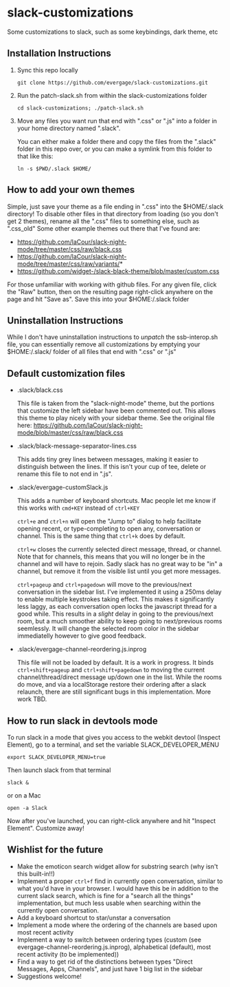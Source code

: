 # slack-customizations
Some customizations to slack, such as some keybindings, dark theme, etc

## Installation Instructions
1. Sync this repo locally

    `git clone https://github.com/evergage/slack-customizations.git`
2. Run the patch-slack.sh from within the slack-customizations folder

    `cd slack-customizations; ./patch-slack.sh`
3. Move any files you want run that end with ".css" or ".js" into a folder in your home directory named ".slack".

    You can either make a folder there and copy the files from the ".slack" folder in this repo over, or you can make a symlink from this folder to that like this:
    
    `ln -s $PWD/.slack $HOME/`

## How to add your own themes
Simple, just save your theme as a file ending in ".css" into the $HOME/.slack directory!  To disable other files in that directory from loading (so you don't get 2 themes), rename all the ".css" files to something else, such as ".css_old"
Some other example themes out there that I've found are:
- https://github.com/laCour/slack-night-mode/tree/master/css/raw/black.css
- https://github.com/laCour/slack-night-mode/tree/master/css/raw/variants/*
- https://github.com/widget-/slack-black-theme/blob/master/custom.css

For those unfamiliar with working with github files.  For any given file, click the "Raw" button, then on the resulting page right-click anywhere on the page and hit "Save as".  Save this into your $HOME:/.slack folder

## Uninstallation Instructions

While I don't have uninstallation instructions to *unpatch* the ssb-interop.sh file, you can essentially remove all customizations by emptying your $HOME:/.slack/ folder of all files that end with ".css" or ".js"

## Default customization files

- .slack/black.css

    This file is taken from the "slack-night-mode" theme, but the portions that customize the left sidebar have been commented out.  This allows this theme to play nicely with your sidebar theme.  See the original file here: https://github.com/laCour/slack-night-mode/blob/master/css/raw/black.css

- .slack/black-message-separator-lines.css

    This adds tiny grey lines between messages, making it easier to distinguish between the lines.  If this isn't your cup of tee, delete or rename this file to not end in ".js".

- .slack/evergage-customSlack.js

    This adds a number of keyboard shortcuts.  Mac people let me know if this works with `cmd+KEY` instead of `ctrl+KEY`

    `ctrl+e` and `ctrl+n` will open the "Jump to" dialog to help facilitate opening recent, or type-completing to open any, conversation or channel.  This is the same thing that `ctrl+k` does by default.

    `ctrl+w` closes the currently selected direct message, thread, or channel.  Note that for channels, this means that you will no longer be in the channel and will have to rejoin.  Sadly slack has no great way to be "in" a channel, but remove it from the visible list until you get more messages.

    `ctrl+pageup` and `ctrl+pagedown` will move to the previous/next conversation in the sidebar list.  I've implemented it using a 250ms delay to enable multiple keystrokes taking effect.  This makes it significantly less laggy, as each conversation open locks the javascript thread for a good while.  This results in a *slight* delay in going to the previous/next room, but a much smoother ability to keep going to next/previous rooms seemlessly.  It will change the selected room color in the sidebar immediatelly however to give good feedback.

- .slack/evergage-channel-reordering.js.inprog

    This file will not be loaded by default.  It is a work in progress.  It binds `ctrl+shift+pageup` and `ctrl+shift+pagedown` to moving the current channel/thread/direct message up/down one in the list.  While the rooms do move, and via a localStorage restore their ordering after a slack relaunch, there are still significant bugs in this implementation.  More work TBD.

## How to run slack in devtools mode
To run slack in a mode that gives you access to the webkit devtool (Inspect Element), go to a terminal, and set the variable SLACK_DEVELOPER_MENU

`export SLACK_DEVELOPER_MENU=true`

Then launch slack from that terminal

`slack &`

or on a Mac

`open -a Slack`

Now after you've launched, you can right-click anywhere and hit "Inspect Element".  Customize away!

## Wishlist for the future

- Make the emoticon search widget allow for substring search (why isn't this built-in!!)
- Implement a proper `ctrl+f` find in currently open conversation, similar to what you'd have in your browser.  I would have this be in addition to the current slack search, which is fine for a "search all the things" implementation, but much less usable when searching within the currently open conversation.
- Add a keyboard shortcut to star/unstar a conversation
- Implement a mode where the ordering of the channels are based upon most recent activity
- Implement a way to switch between ordering types (custom (see evergage-channel-reordering.js.inprog), alphabetical (default), most recent activity (to be implemented))
- Find a way to get rid of the distinctions between types "Direct Messages, Apps, Channels", and just have 1 big list in the sidebar
- Suggestions welcome!
